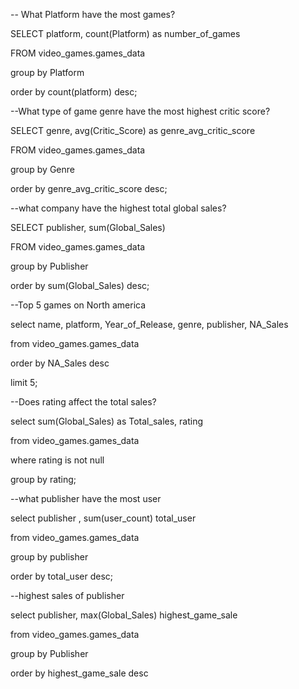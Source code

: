 -- What Platform have the most games?

SELECT platform, count(Platform) as number_of_games


FROM video_games.games_data


group by Platform


order by count(platform) desc;


--What type of game genre have the most highest critic score?

SELECT genre, avg(Critic_Score) as genre_avg_critic_score


FROM video_games.games_data


group by Genre


order by genre_avg_critic_score desc;


--what company have the highest total global sales?

SELECT publisher, sum(Global_Sales)


FROM video_games.games_data


group by Publisher


order by sum(Global_Sales) desc;


--Top 5 games on North america

select name, platform, Year_of_Release, genre, publisher, NA_Sales


from video_games.games_data


order by NA_Sales desc


limit 5;


--Does rating affect the total sales?

select sum(Global_Sales) as Total_sales, rating


from video_games.games_data


where rating is not null


group by rating;


--what publisher have the most user

select publisher , sum(user_count) total_user


from video_games.games_data


group by publisher 


order by total_user desc;



--highest sales of publisher

select publisher, max(Global_Sales) highest_game_sale

from video_games.games_data

group by Publisher

order by highest_game_sale desc

